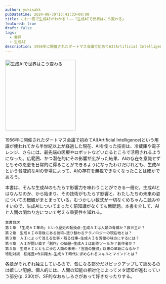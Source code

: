 ```yaml
---
author: yukisakk
pubDatetime: 2024-08-30T15:41:33+09:00
title: これ一冊で生成AIがわかる！——『生成AIで世界はこう変わる』
featured: true
draft: false
tags:
  - 書評
  - 生成AI
description: 1956年に開催されたダートマス会議で初めてAI(Artificial Intelligence)という用語が使われてから半世紀以上が経過した現在、AIを使った技術は、冷蔵庫や電子レンジ、さらには、最先端の医療やロボットなどいたるところで活用されるようになった。
---
```


<div style="margin: 20px 0">
<a href="https://www.amazon.co.jp/dp/4815622973/ref=nosim?tag=revbooks084-22" class="inline-block" style="margin: 0; padding: 0; border-width: 0;">     
<img src="https://images-na.ssl-images-amazon.com/images/P/4815622973.09.LZZZZZZZ.jpg" alt="生成AIで世界はこう変わる" style="width: 228px; height: auto; border-radius: 0; margin: 0; padding: 0;"> 
</a>
</div>
​
1956年に開催されたダートマス会議で初めてAI(Artificial Intelligence)という用語が使われてから半世紀以上が経過した現在、AIを使った技術は、冷蔵庫や電子レンジ、さらには、最先端の医療やロボットなどいたるところで活用されるようになった。広範囲、かつ潜在的にその影響が広がった結果、AIの存在を意識せずともその恩恵を日常的に得ることができるようになったわけだけれども、生成AIという脅威的なAIの登場によって、AIの存在を無視できなくなったことは確かであろう。

本書は、そんな生成AIのもたらす影響力を味わうことができる一冊だ。生成AIとはなんなのか、から始まり、その技術がもたらす影響と、わたしたちの未来の姿についての概観がまとまっている。むつかしい数式が一切なくめちゃんこ読みやすいので、生成AIについてまったく前知識がなくても無問題。本書を介して、AIと人間の関わり方について考える重要性を知れる。

```
本書目次
第１章　「生成ＡＩ革命」という歴史の転換点―生成ＡＩは人類の脅威か？救世主か？
第２章　生成ＡＩの背後にある技術―塗り替わるテクノロジーの現在地とは？
第３章　ＡＩによって消える仕事・残る仕事―生成ＡＩを労働の味方にするには？
第４章　ＡＩが問い直す「創作」の価値―生成ＡＩは創作ツールか？創作者か？
第５章　生成ＡＩとともに歩む人類の未来―「言語の獲得」以来の革新になるか？
特別対談　松尾豊×今井翔太―生成ＡＩ時代に求められるスキルとマインドとは？
```

各章がそれぞれ独立しているので、気になる部分だけピックアップして読めるのは嬉しい配慮。個人的には、人間の知能の相対化によってメタ認知が進むっていう部分(p. 230)が、SF的なおもしろさがあって好きだったりする。
